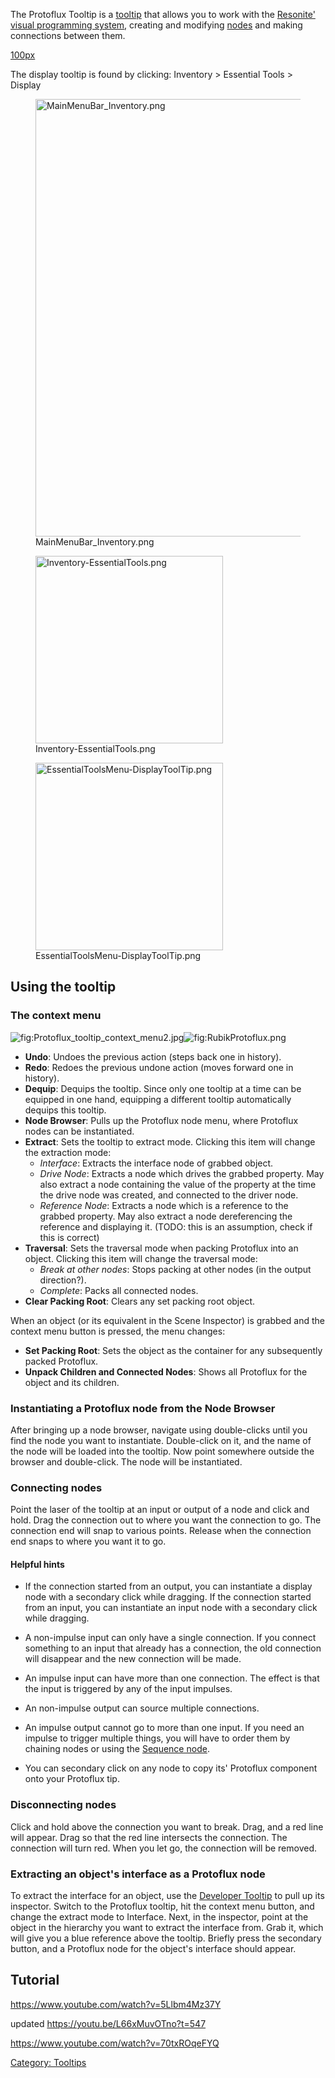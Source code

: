 The Protoflux Tooltip is a [tooltip](Common_Tooltips "wikilink") that
allows you to work with the [Resonite' visual programming
system](Protoflux "wikilink"), creating and modifying
[nodes](Protoflux_Nodes "wikilink") and making connections between them.

[100px](file:DisplayToolTip.png "wikilink")

The display tooltip is found by clicking: Inventory \> Essential Tools
\> Display

<figure>
<img src="MainMenuBar_Inventory.png" title="MainMenuBar_Inventory.png" width="700" alt="MainMenuBar_Inventory.png" /><figcaption aria-hidden="true">MainMenuBar_Inventory.png</figcaption>
</figure>

<figure>
<img src="Inventory-EssentialTools.png" title="Inventory-EssentialTools.png" width="300" alt="Inventory-EssentialTools.png" /><figcaption aria-hidden="true">Inventory-EssentialTools.png</figcaption>
</figure>

<figure>
<img src="EssentialToolsMenu-DisplayToolTip.png" title="EssentialToolsMenu-DisplayToolTip.png" width="300" alt="EssentialToolsMenu-DisplayToolTip.png" /><figcaption aria-hidden="true">EssentialToolsMenu-DisplayToolTip.png</figcaption>
</figure>

## Using the tooltip

### The context menu

![](Protoflux_tooltip_context_menu2.jpg "fig:Protoflux_tooltip_context_menu2.jpg")![](RubikProtoflux.png "fig:RubikProtoflux.png")

-   **Undo**: Undoes the previous action (steps back one in history).
-   **Redo**: Redoes the previous undone action (moves forward one in
    history).
-   **Dequip**: Dequips the tooltip. Since only one tooltip at a time
    can be equipped in one hand, equipping a different tooltip
    automatically dequips this tooltip.
-   **Node Browser**: Pulls up the Protoflux node menu, where Protoflux
    nodes can be instantiated.
-   **Extract**: Sets the tooltip to extract mode. Clicking this item
    will change the extraction mode:
    -   *Interface*: Extracts the interface node of grabbed object.
    -   *Drive Node*: Extracts a node which drives the grabbed property.
        May also extract a node containing the value of the property at
        the time the drive node was created, and connected to the driver
        node.
    -   *Reference Node*: Extracts a node which is a reference to the
        grabbed property. May also extract a node dereferencing the
        reference and displaying it. (TODO: this is an assumption, check
        if this is correct)
-   **Traversal**: Sets the traversal mode when packing Protoflux into
    an object. Clicking this item will change the traversal mode:
    -   *Break at other nodes*: Stops packing at other nodes (in the
        output direction?).
    -   *Complete*: Packs all connected nodes.
-   **Clear Packing Root**: Clears any set packing root object.

When an object (or its equivalent in the Scene Inspector) is grabbed and
the context menu button is pressed, the menu changes:

-   **Set Packing Root**: Sets the object as the container for any
    subsequently packed Protoflux.
-   **Unpack Children and Connected Nodes**: Shows all Protoflux for the
    object and its children.

### Instantiating a Protoflux node from the Node Browser

After bringing up a node browser, navigate using double-clicks until you
find the node you want to instantiate. Double-click on it, and the name
of the node will be loaded into the tooltip. Now point somewhere outside
the browser and double-click. The node will be instantiated.

### Connecting nodes

Point the laser of the tooltip at an input or output of a node and click
and hold. Drag the connection out to where you want the connection to
go. The connection end will snap to various points. Release when the
connection end snaps to where you want it to go.

#### Helpful hints

-   If the connection started from an output, you can instantiate a
    display node with a secondary click while dragging. If the
    connection started from an input, you can instantiate an input node
    with a secondary click while dragging.

<!-- -->

-   A non-impulse input can only have a single connection. If you
    connect something to an input that already has a connection, the old
    connection will disappear and the new connection will be made.

<!-- -->

-   An impulse input can have more than one connection. The effect is
    that the input is triggered by any of the input impulses.

<!-- -->

-   An non-impulse output can source multiple connections.

<!-- -->

-   An impulse output cannot go to more than one input. If you need an
    impulse to trigger multiple things, you will have to order them by
    chaining nodes or using the [Sequence
    node](Sequence_(Protoflux_node) "wikilink").

<!-- -->

-   You can secondary click on any node to copy its' Protoflux component
    onto your Protoflux tip.

### Disconnecting nodes

Click and hold above the connection you want to break. Drag, and a red
line will appear. Drag so that the red line intersects the connection.
The connection will turn red. When you let go, the connection will be
removed.

### Extracting an object's interface as a Protoflux node

To extract the interface for an object, use the [Developer
Tooltip](Developer_Tooltip "wikilink") to pull up its inspector. Switch
to the Protoflux tooltip, hit the context menu button, and change the
extract mode to Interface. Next, in the inspector, point at the object
in the hierarchy you want to extract the interface from. Grab it, which
will give you a blue reference above the tooltip. Briefly press the
secondary button, and a Protoflux node for the object's interface should
appear.

## Tutorial

<youtube><https://www.youtube.com/watch?v=5Llbm4Mz37Y></youtube>

updated <youtube><https://youtu.be/L66xMuvOTno?t=547></youtube>

<youtube><https://www.youtube.com/watch?v=70txROqeFYQ></youtube>

[Category: Tooltips](Category:_Tooltips "wikilink")